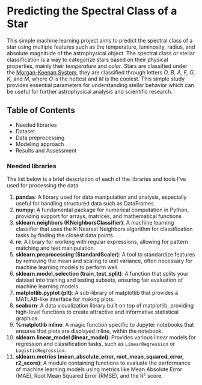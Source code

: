 # Predicting the Spectral Class of a Star

This simple machine learning project aims to predict the spectral class of a star using multiple features such as the temperature, luminosity, radius, and absolute magnitude of the astrophysical object. The spectral class or stellar classification is a way to categorize stars based on their physical properties, mainly their _temperature_ and _color_. Stars are classified under the [Morgan-Keenan System](https://en.wikipedia.org/wiki/Stellar_classification), they are classified through letters _O, B, A, F, G, K,_ and _M_, where _O_ is the hottest and _M_ is the coolest. This simple study provides essential parameters for understanding stellar behavior which can be useful for further astrophysical analysis and scientific research. 

## Table of Contents
* Needed libraries
* Dataset
* Data preprocessing
* Modeling approach
* Results and Assessment

### Needed libraries
The list below is a brief description of each of the libraries and tools I've used for processing the data.
1. **pandas**: A library used for data manipulation and analysis, especially useful for handling structured data such as DataFrames.
2. **numpy**: A fundamental package for numerical computation in Python, providing support for arrays, matrices, and mathematical functions
3. **sklearn.neighbors (KNeighborsClassifier)**: A machine learning classifier that uses the K-Nearest Neighbors algorithm for classification tasks by finding the closest data points.
4. **re**: A library for working with regular expressions, allowing for pattern matching and text manipulation.
5. **sklearn.preprocessing (StandardScaler)**: A tool to standardize features by removing the mean and scaling to unit variance, often necessary for machine learning models to perform well.
6. **sklearn.model_selection (train_test_split)**: A function that splits your dataset into training and testing subsets, ensuring fair evaluation of machine learning models.
7. **matplotlib.pyplot (plt)**: A sub-library of matplotlib that provides a MATLAB-like interface for making plots.
8. **seaborn**: A data visualization library built on top of matplotlib, providing high-level functions to create attractive and informative statistical graphics.
9. **%matplotlib inline**: A magic function specific to Jupyter notebooks that ensures that plots are displayed inline, within the notebook.
10. **sklearn.linear_model (linear_model)**: Provides various linear models for regression and classification tasks, such as `LinearRegression` or `LogisticRegression`.
11. **sklearn.metrics (mean_absolute_error, root_mean_squared_error, r2_score)**: A module containing functions to evaluate the performance of machine learning models using metrics like Mean Absolute Error (MAE), Root Mean Squared Error (RMSE), and the R² score.
